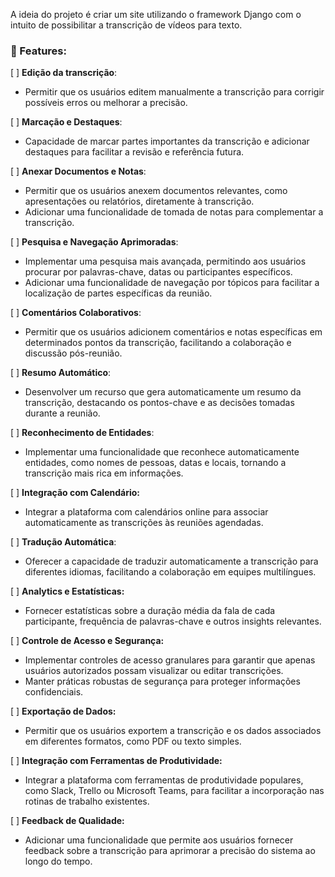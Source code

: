 A ideia do projeto é criar um site utilizando o framework Django com o intuito de possibilitar a transcrição de vídeos para texto.

### 🚀 Features:

[  ] **Edição da transcrição**: 
- Permitir que os usuários editem manualmente a transcrição para corrigir possíveis erros ou melhorar a precisão.

[  ] **Marcação e Destaques**: 
- Capacidade de marcar partes importantes da transcrição e adicionar destaques para facilitar a revisão e referência futura.

[  ] **Anexar Documentos e Notas**: 
- Permitir que os usuários anexem documentos relevantes, como apresentações ou relatórios, diretamente à transcrição.
- Adicionar uma funcionalidade de tomada de notas para complementar a transcrição.

[  ] **Pesquisa e Navegação Aprimoradas**: 
- Implementar uma pesquisa mais avançada, permitindo aos usuários procurar por palavras-chave, datas ou participantes específicos.
- Adicionar uma funcionalidade de navegação por tópicos para facilitar a localização de partes específicas da reunião.

[  ] **Comentários Colaborativos**:
- Permitir que os usuários adicionem comentários e notas específicas em determinados pontos da transcrição, facilitando a colaboração e discussão pós-reunião.

[  ] **Resumo Automático**:
- Desenvolver um recurso que gera automaticamente um resumo da transcrição, destacando os pontos-chave e as decisões tomadas durante a reunião.

[  ] **Reconhecimento de Entidades**:
- Implementar uma funcionalidade que reconhece automaticamente entidades, como nomes de pessoas, datas e locais, tornando a transcrição mais rica em informações.

[  ] **Integração com Calendário:**
- Integrar a plataforma com calendários online para associar automaticamente as transcrições às reuniões agendadas.

[  ] **Tradução Automática**:
- Oferecer a capacidade de traduzir automaticamente a transcrição para diferentes idiomas, facilitando a colaboração em equipes multilíngues.

[  ] **Analytics e Estatísticas:**
- Fornecer estatísticas sobre a duração média da fala de cada participante, frequência de palavras-chave e outros insights relevantes.

[  ] **Controle de Acesso e Segurança:**
- Implementar controles de acesso granulares para garantir que apenas usuários autorizados possam visualizar ou editar transcrições.
- Manter práticas robustas de segurança para proteger informações confidenciais.

[  ] **Exportação de Dados:**
- Permitir que os usuários exportem a transcrição e os dados associados em diferentes formatos, como PDF ou texto simples.

[  ] **Integração com Ferramentas de Produtividade:**
- Integrar a plataforma com ferramentas de produtividade populares, como Slack, Trello ou Microsoft Teams, para facilitar a incorporação nas rotinas de trabalho existentes.

[  ] **Feedback de Qualidade:**
- Adicionar uma funcionalidade que permite aos usuários fornecer feedback sobre a transcrição para aprimorar a precisão do sistema ao longo do tempo.
